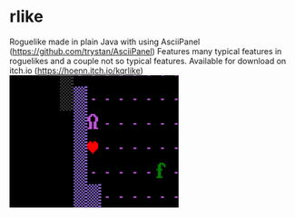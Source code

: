 # rlike
Roguelike made in plain Java with using AsciiPanel (https://github.com/trystan/AsciiPanel)
Features many typical features in roguelikes and a couple not so typical features.
Available for download on itch.io (https://hoenn.itch.io/kqrlike)
![alt tag](https://raw.githubusercontent.com/Hoenn/rlike/master/kqrlike.png)

